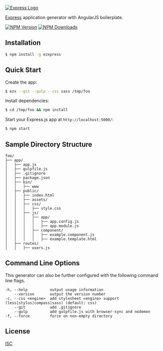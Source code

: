 [![Express Logo](https://i.cloudup.com/zfY6lL7eFa-3000x3000.png)](http://expressjs.com/)

[Express](https://www.npmjs.com/package/express) application generator with AngularJS boilerplate.

[![NPM Version][npm-image]][npm-url]
[![NPM Downloads][downloads-image]][downloads-url]

## Installation

```sh
$ npm install -g ezxpress
```

## Quick Start

Create the app:

```sh
$ ezx --git --gulp --css sass /tmp/foo
```

Install dependencies:

```sh
$ cd /tmp/foo && npm install
```

Start your Express.js app at `http://localhost:5000/`:

```sh
$ npm start
```

## Sample Directory Structure
```
foo/
├── app/
│   ├── app.js
│   ├── gulpfile.js
│   ├── .gitignore
│   ├── package.json
│   ├── bin/
│   │   ├── www
│   ├── public/
│   │   ├── index.html
│   │   ├── assets/
│   │   ├── css/
│   │   │   ├── style.css
│   │   ├── js/
│   │   │   ├── app/
│   │   │   │   ├── app.config.js
│   │   │   │   ├── app.module.js
│   │   │   ├── component/
│   │   │   │   ├── example.component.js
│   │   │   │   ├── example.template.html
│   ├── routes/
│   │   ├── users.js
```

## Command Line Options

This generator can also be further configured with the following command line flags.

    -h, --help          output usage information
        --version       output the version number
    -c, --css <engine>  add stylesheet <engine> support (less|stylus|compass|sass) (default: css)
        --git           add .gitignore
        --gulp          add gulpfile.js with browser-sync and nodemon
    -f, --force         force on non-empty directory

## License

[ISC](LICENSE)

[npm-image]: https://img.shields.io/npm/v/ezxpress.svg
[npm-url]: https://npmjs.org/package/ezxpress
[downloads-image]: https://img.shields.io/npm/dm/ezxpress.svg
[downloads-url]: https://npmjs.org/package/ezxpress
